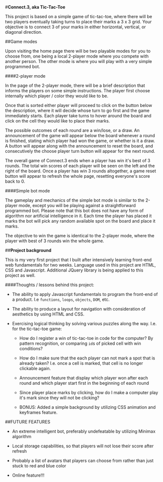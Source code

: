 #**Connect.3, aka Tic-Tac-Toe**

This project is based on a simple game of tic-tac-toe, where there will be two players eventually taking turns to place their marks a 3 x 3 grid. Your objective is to connect 3 of your marks in either horizontal, vertical, or diagonal direction.


##Game modes

Upon visiting the home page there will be two playable modes for you to choose from, one being a local 2-player mode where you compete with another person. The other mode is where you will play with a very simple programmed bot. 

####2-player mode

In the page of the 2-player mode, there will be a brief description that informs the players on some simple instructions. The player first choose internally which player / color they would like to be. 

Once that is sorted either player will proceed to click on the button below the description, where it will decide whose turn to go first and the game immediately starts. Each player take turns to hover around the board and click on the cell they would like to place their marks. 

The possible outcomes of each round are a win/lose, or a draw. An announcement of the game will appear below the board whenever a round is finished, stating which player had won the game, or whether is it a draw. A button will appear along with the announcement to reset the board, and consecutively the choose player turn button will appear for the next round. 

The overall game of Connect.3 ends when a player has win it's best of 3 rounds. The total win scores of each player will be seen on the left and the right of the board. Once a player has win 3 rounds altogether, a game reset button will appear to refresh the whole page, resetting everyone's score back to 0.

####Simple bot mode

The gameplay and mechanics of the simple bot mode is similar to the 2-player mode, except you will be playing against a straightforward programmed bot. Please note that this bot does not have any form of algorithm nor artificial intelligence in it. Each time the player has placed it marks the bot will pick any random available spot on the board and place it marks. 

The objective to win the game is identical to the 2-player mode, where the player with best of 3 rounds win the whole game.

##**Project background**

This is my very first project that I built after intensively learning front-end web fundamentals for two weeks. Language used in this project are HTML, CSS and Javascript. Additional JQuery library is being applied to this project as well.

####Thoughts / lessons behind this project:
* The ability to apply Javascript fundamentals to program the front-end of a product. I.e `functions`, `loops`, `objects`, `DOM`, etc.

* The ability to produce a layout for navigation with consideration of aesthetics by using HTML and CSS.

* Exercising logical thinking by solving various puzzles along the way. I.e. for the tic-tac-toe game:

    - How do I register a win of tic-tac-toe in code for the computer? By pattern recognition, or comparing `id`s of picked cell with win conditions?

    - How do I make sure that the each player can not mark a spot that is already taken? I.e. once a cell is marked, that cell is no longer clickable again.

    - Announcement feature that display which player won after each round and which player start first in the beginning of each round

    - Since player place marks by clicking, how do I make a computer play it's mark since they will not be clicking? 

    - BONUS: Added a simple background by utilizing CSS animation and keyframes feature.


##FUTURE FEATURES
* An extreme intelligent bot, preferably undefeatable by utilizing Minimax algorithm

* Local storage capabilities, so that players will not lose their score after refresh

* Probably a list of avatars that players can choose from rather than just stuck to red and blue color

* Online feature!!!

